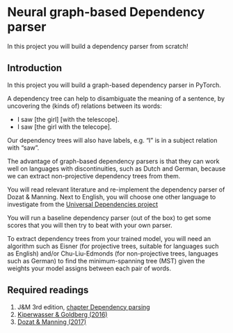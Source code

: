 # Neural graph-based Dependency parser

In this project you will build a dependency parser from scratch!

## Introduction

In this project you will build a graph-based dependency parser in PyTorch. 

A dependency tree can help to disambiguate the meaning of a sentence, 
by uncovering the (kinds of) relations between its words:

- I saw [the girl] [with the telescope].
- I saw [the girl with the telecope].

Our dependency trees will also have labels, e.g. “I” is in a subject relation with “saw”.

The advantage of graph-based dependency parsers is that they can work well on languages with discontinuities, 
such as Dutch and German, because we can extract non-projective dependency trees from them.

You will read relevant literature and re-implement the dependency parser of Dozat & Manning. 
Next to English, you will choose one other language to investigate from the [Universal Dependencies project](http://universaldependencies.org/) 

You will run a baseline dependency parser (out of the box) to get some scores that you will then try to beat with your own parser. 

To extract dependency trees from your trained model, you will need an algorithm such as Eisner (for projective trees, suitable for languages such as English) and/or Chu-Liu-Edmonds (for non-projective trees, languages such as German) to find the minimum-spanning tree (MST) given the weights your model assigns between each pair of words.

## Required readings

1. J&M 3rd edition, [chapter Dependency parsing](https://web.stanford.edu/~jurafsky/slp3/)
2. [Kiperwasser & Goldberg (2016)](https://aclweb.org/anthology/Q16-1023)
3. [Dozat & Manning (2017)](https://web.stanford.edu/~tdozat/files/TDozat-ICLR2017-Paper.pdf)
